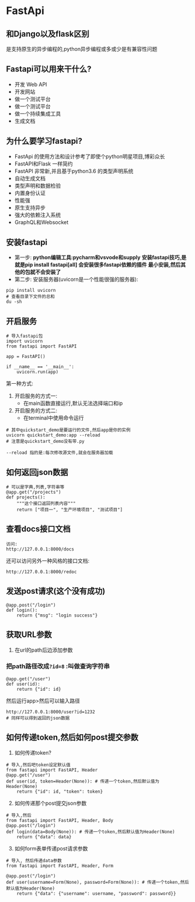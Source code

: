 # FastApi

## 和Django以及flask区别
是支持原生的异步编程的,python异步编程或多或少是有兼容性问题

## Fastapi可以用来干什么?
- 开发 Web API
- 开发网站
- 做一个测试平台
- 做一个测试平台
- 做一个持续集成工具
- 生成文档

## 为什么要学习fastapi?
- FastApi 的使用方法和设计参考了即使个python明星项目,博彩众长
- FastAPI和Flask 一样简约
- FastAPI 非常新,并且基于python3.6 的类型声明系统
- 自动生成文档
- 类型声明和数据检验
- 内置身份认证
- 性能强
- 原生支持异步
- 强大的依赖注入系统
- GraphQL和Websocket

## 安装fastapi
- 第一步:
**python编辑工具:pycharm和vsvode和supply**
**安装fastapi技巧,是就是pip install fastapi[all] 会安装很多fastapi依赖的插件**
**最小安装,然后其他的包就不会安装了**
- 第二步:
安装服务器(uvicorn是一个性能很强的服务器):
```
pip install uvicorn
# 查看目录下文件的总和
du -sh
```

## 开启服务
```
# 导入fastapi包
import uvicorn
from fastapi import FastAPI

app = FastAPI()

if __name__ == '__main__':
    uvicorn.run(app)

```
第一种方式:
1. 开启服务的方式一:
    - 在main函数直接运行,默认无法选择端口和ip
2. 开启服务的方式二:
    - 在terminal中使用命令运行

```
# 其中quickstart_demo是要运行的文件,然后app是你的实例
uvicorn quickstart_demo:app --reload
# 注意是quickstart_demo没有带.py
```
`--reload 指的是:每次修改源文件,就会在服务器加载`

## 如何返回json数据
```
# 可以是字典,列表,字符串等
@app.get("/projects")
def projects():
    """这个接口返回列表内容"""
    return ["项目一", "生产环境项目", "测试项目"]
```
## 查看docs接口文档
```
访问:
http://127.0.0.1:8000/docs
```
还可以访问另外一种风格的接口文档:
```
http://127.0.0.1:8000/redoc
```
## 发送post请求(这个没有成功)
```
@app.post("/login")
def login():
    return {"msg": "login success"}
```
## 获取URL参数
1. 在url的path后边添加参数

### 把path路径改成`?id=8` :叫做查询字符串
```
@app.get("/user")
def user(id):
    return {"id": id}
```
然后运行app>然后可以输入路径
```
http://127.0.0.1:8000/user?id=1232
# 同样可以得到返回的json数据
```

## 如何传递token,然后如何post提交参数
1. 如何传递token?
```
# 导入,然后吧token设定默认值
from fastapi import FastAPI, Header
@app.get("/user")
def user(id, token=Header(None)): # 传递一个token,然后默认值为Header(None)
    return {"id": id, "token": token}
```
2. 如何传递那个post提交json参数
```
# 导入,然后
from fastapi import FastAPI, Header, Body
@app.post("/login")
def login(data=Body(None)): # 传递一个token,然后默认值为Header(None)
    return {"data": data}
```

3. 如何form表单传递post请求参数
```
# 导入, 然后传递data参数
from fastapi import FastAPI, Header, Form

@app.post("/login")
def user(username=Form(None), password=Form(None)): # 传递一个token,然后默认值为Header(None)
    return {"data": {"username": username, "password": password}}
```